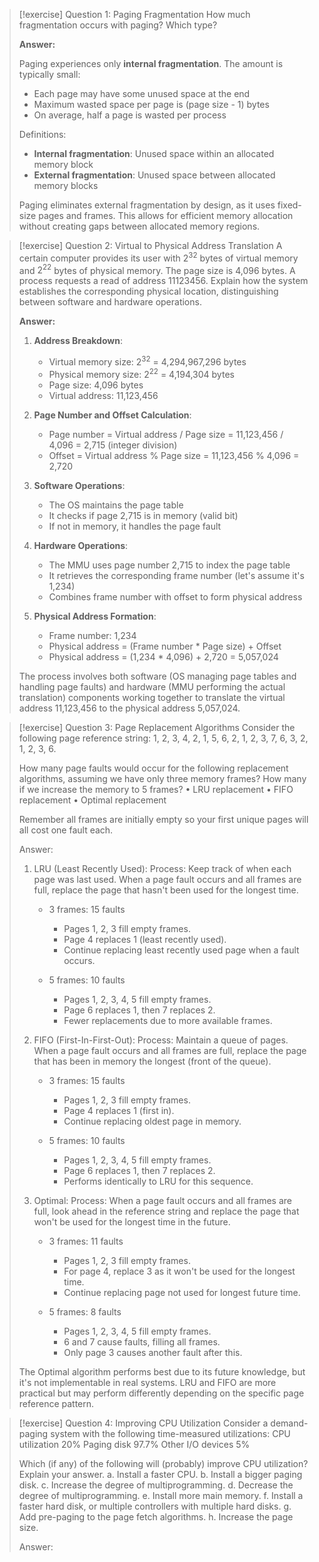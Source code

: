 > [!exercise] Question 1: Paging Fragmentation
> How much fragmentation occurs with paging? Which type?
> 
> **Answer:**
> 
> Paging experiences only **internal fragmentation**. The amount is typically small:
> 
> - Each page may have some unused space at the end
> - Maximum wasted space per page is (page size - 1) bytes
> - On average, half a page is wasted per process
> 
> Definitions:
> - **Internal fragmentation**: Unused space within an allocated memory block
> - **External fragmentation**: Unused space between allocated memory blocks
> 
> Paging eliminates external fragmentation by design, as it uses fixed-size pages and frames. This allows for efficient memory allocation without creating gaps between allocated memory regions.

> [!exercise] Question 2: Virtual to Physical Address Translation
> A certain computer provides its user with $2^{32}$ bytes of virtual memory and $2^{22}$ bytes of physical memory. The page size is 4,096 bytes. A process requests a read of address 11123456. Explain how the system establishes the corresponding physical location, distinguishing between software and hardware operations.
> 
> **Answer:**
> 
> 1. **Address Breakdown**:
>    - Virtual memory size: $2^{32}$ = 4,294,967,296 bytes
>    - Physical memory size: $2^{22}$ = 4,194,304 bytes
>    - Page size: 4,096 bytes
>    - Virtual address: 11,123,456
> 
> 2. **Page Number and Offset Calculation**:
>    - Page number = Virtual address / Page size = 11,123,456 / 4,096 = 2,715 (integer division)
>    - Offset = Virtual address % Page size = 11,123,456 % 4,096 = 2,720
> 
> 3. **Software Operations**:
>    - The OS maintains the page table
>    - It checks if page 2,715 is in memory (valid bit)
>    - If not in memory, it handles the page fault
> 
> 4. **Hardware Operations**:
>    - The MMU uses page number 2,715 to index the page table
>    - It retrieves the corresponding frame number (let's assume it's 1,234)
>    - Combines frame number with offset to form physical address
> 
> 5. **Physical Address Formation**:
>    - Frame number: 1,234
>    - Physical address = (Frame number * Page size) + Offset
>    - Physical address = (1,234 * 4,096) + 2,720 = 5,057,024
> 
> The process involves both software (OS managing page tables and handling page faults) and hardware (MMU performing the actual translation) components working together to translate the virtual address 11,123,456 to the physical address 5,057,024.

> [!exercise] Question 3: Page Replacement Algorithms
> Consider the following page reference string:
> 1, 2, 3, 4, 2, 1, 5, 6, 2, 1, 2, 3, 7, 6, 3, 2, 1, 2, 3, 6.
> 
> How many page faults would occur for the following replacement algorithms, assuming we have only three memory frames? How many if we increase the memory to 5 frames?
> • LRU replacement
> • FIFO replacement
> • Optimal replacement
> 
> Remember all frames are initially empty so your first unique pages will all cost one fault each.
> 
> Answer:
> 
> 1. LRU (Least Recently Used):
>    Process: Keep track of when each page was last used. When a page fault occurs and all frames are full, replace the page that hasn't been used for the longest time.
> 
>    - 3 frames: 15 faults
>      - Pages 1, 2, 3 fill empty frames.
>      - Page 4 replaces 1 (least recently used).
>      - Continue replacing least recently used page when a fault occurs.
> 
>    - 5 frames: 10 faults
>      - Pages 1, 2, 3, 4, 5 fill empty frames.
>      - Page 6 replaces 1, then 7 replaces 2.
>      - Fewer replacements due to more available frames.
> 
> 2. FIFO (First-In-First-Out):
>    Process: Maintain a queue of pages. When a page fault occurs and all frames are full, replace the page that has been in memory the longest (front of the queue).
> 
>    - 3 frames: 15 faults
>      - Pages 1, 2, 3 fill empty frames.
>      - Page 4 replaces 1 (first in).
>      - Continue replacing oldest page in memory.
> 
>    - 5 frames: 10 faults
>      - Pages 1, 2, 3, 4, 5 fill empty frames.
>      - Page 6 replaces 1, then 7 replaces 2.
>      - Performs identically to LRU for this sequence.
> 
> 3. Optimal:
>    Process: When a page fault occurs and all frames are full, look ahead in the reference string and replace the page that won't be used for the longest time in the future.
> 
>    - 3 frames: 11 faults
>      - Pages 1, 2, 3 fill empty frames.
>      - For page 4, replace 3 as it won't be used for the longest time.
>      - Continue replacing page not used for longest future time.
> 
>    - 5 frames: 8 faults
>      - Pages 1, 2, 3, 4, 5 fill empty frames.
>      - 6 and 7 cause faults, filling all frames.
>      - Only page 3 causes another fault after this.
> 
> The Optimal algorithm performs best due to its future knowledge, but it's not implementable in real systems. LRU and FIFO are more practical but may perform differently depending on the specific page reference pattern.

> [!exercise] Question 4: Improving CPU Utilization
> Consider a demand-paging system with the following time-measured utilizations:
> CPU utilization 20%
> Paging disk 97.7%
> Other I/O devices 5%
> 
> Which (if any) of the following will (probably) improve CPU utilization? Explain your answer.
> a. Install a faster CPU.
> b. Install a bigger paging disk.
> c. Increase the degree of multiprogramming.
> d. Decrease the degree of multiprogramming.
> e. Install more main memory.
> f. Install a faster hard disk, or multiple controllers with multiple hard disks.
> g. Add pre-paging to the page fetch algorithms.
> h. Increase the page size.
> 
> Answer:
> 
> 
